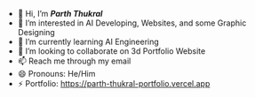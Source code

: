 - 👋 Hi, I’m ***Parth Thukral***
- 👀 I’m interested in AI Developing, Websites, and some Graphic Designing
- 🌱 I’m currently learning AI Engineering
- 💞️ I’m looking to collaborate on 3d Portfolio Website
- 📫 Reach me through my email
- 😄 Pronouns: He/Him
- ⚡ Portfolio: https://parth-thukral-portfolio.vercel.app

<!---
Developer-Parth/Developer-Parth is a ✨ special ✨ repository because its `README.md` (this file) appears on your GitHub profile.
You can click the Preview link to take a look at your changes.
--->
